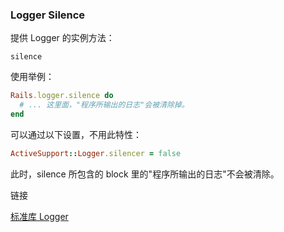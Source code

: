 ### Logger Silence

提供 Logger 的实例方法：

```
silence
```

使用举例：

```ruby
Rails.logger.silence do
  # ... 这里面，"程序所输出的日志"会被清除掉。
end
```

可以通过以下设置，不用此特性：

```ruby
ActiveSupport::Logger.silencer = false
```

此时，silence 所包含的 block 里的"程序所输出的日志"不会被清除。

链接

[标准库 Logger](http://ruby-doc.org/stdlib-2.2.0/libdoc/logger/rdoc/index.html)
